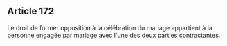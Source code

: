 Article 172
----
Le droit de former opposition à la célébration du mariage appartient à la
personne engagée par mariage avec l'une des deux parties contractantes.
